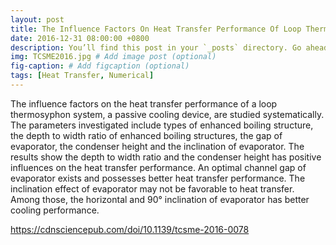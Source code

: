 ```yaml
---
layout: post
title: The Influence Factors On Heat Transfer Performance Of Loop Thermosyphon System, TCSME, 2016.
date: 2016-12-31 08:00:00 +0800
description: You’ll find this post in your `_posts` directory. Go ahead and edit it and re-build the site to see your changes. # Add post description (optional)
img: TCSME2016.jpg # Add image post (optional)
fig-caption: # Add figcaption (optional)
tags: [Heat Transfer, Numerical]
---
```

The influence factors on the heat transfer performance of a loop thermosyphon system, a passive cooling device, are studied systematically. The parameters investigated include types of enhanced boiling structure, the depth to width ratio of enhanced boiling structures, the gap of evaporator, the condenser height and the inclination of evaporator. The results show the depth to width ratio and the condenser height has positive influences on the heat transfer performance. An optimal channel gap of evaporator exists and possesses better heat transfer performance. The inclination effect of evaporator may not be favorable to heat transfer. Among those, the horizontal and 90° inclination of evaporator has better cooling performance.

https://cdnsciencepub.com/doi/10.1139/tcsme-2016-0078
